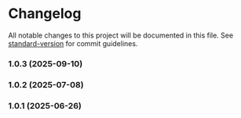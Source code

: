 # Changelog

All notable changes to this project will be documented in this file. See [standard-version](https://github.com/conventional-changelog/standard-version) for commit guidelines.

### 1.0.3 (2025-09-10)

### 1.0.2 (2025-07-08)

### 1.0.1 (2025-06-26)
